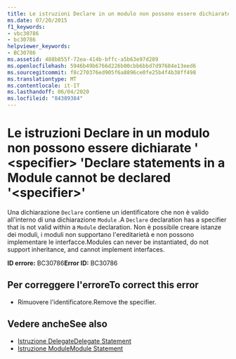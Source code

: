 ```yaml
---
title: Le istruzioni Declare in un modulo non possono essere dichiarate ' <specifier> '
ms.date: 07/20/2015
f1_keywords:
- vbc30786
- bc30786
helpviewer_keywords:
- BC30786
ms.assetid: 488b855f-72ea-414b-bffc-a5b63e97d289
ms.openlocfilehash: 5946b49b6766d226b00cbb6bbd7d97684e13eed6
ms.sourcegitcommit: f8c270376ed905f6a8896ce0fe25b4f4b38ff498
ms.translationtype: MT
ms.contentlocale: it-IT
ms.lasthandoff: 06/04/2020
ms.locfileid: "84389384"
---
```

# <a name="declare-statements-in-a-module-cannot-be-declared-specifier"></a><span data-ttu-id="731b6-102">Le istruzioni Declare in un modulo non possono essere dichiarate ' \<specifier> '</span><span class="sxs-lookup"><span data-stu-id="731b6-102">Declare statements in a Module cannot be declared '\<specifier>'</span></span>
<span data-ttu-id="731b6-103">Una dichiarazione `Declare` contiene un identificatore che non è valido all'interno di una dichiarazione `Module` .</span><span class="sxs-lookup"><span data-stu-id="731b6-103">A `Declare` declaration has a specifier that is not valid within a `Module` declaration.</span></span> <span data-ttu-id="731b6-104">Non è possibile creare istanze dei moduli, i moduli non supportano l'ereditarietà e non possono implementare le interfacce.</span><span class="sxs-lookup"><span data-stu-id="731b6-104">Modules can never be instantiated, do not support inheritance, and cannot implement interfaces.</span></span>  
  
 <span data-ttu-id="731b6-105">**ID errore:** BC30786</span><span class="sxs-lookup"><span data-stu-id="731b6-105">**Error ID:** BC30786</span></span>  
  
## <a name="to-correct-this-error"></a><span data-ttu-id="731b6-106">Per correggere l'errore</span><span class="sxs-lookup"><span data-stu-id="731b6-106">To correct this error</span></span>  
  
- <span data-ttu-id="731b6-107">Rimuovere l'identificatore.</span><span class="sxs-lookup"><span data-stu-id="731b6-107">Remove the specifier.</span></span>  
  
## <a name="see-also"></a><span data-ttu-id="731b6-108">Vedere anche</span><span class="sxs-lookup"><span data-stu-id="731b6-108">See also</span></span>

- [<span data-ttu-id="731b6-109">Istruzione Delegate</span><span class="sxs-lookup"><span data-stu-id="731b6-109">Delegate Statement</span></span>](../language-reference/statements/delegate-statement.md)
- [<span data-ttu-id="731b6-110">Istruzione Module</span><span class="sxs-lookup"><span data-stu-id="731b6-110">Module Statement</span></span>](../language-reference/statements/module-statement.md)
